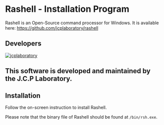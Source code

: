 # Rashell - Installation Program
Rashell is an Open-Source command processor for Windows.
It is available here: https://github.com/jcplaboratory/rashell

Developers
--------------------------------------------
[![jcplaboratory](https://www.jcplaboratory.org/wp-content/uploads/2016/08/nav-banner_ra_large.png?w=250)](http://jcplaboratory.org)

This software is developed and maintained by the J.C.P Laboratory.
--------------------------------------------

Installation
--------------------------------------------
Follow the on-screen instruction to install Rashell.

Please note that the binary file of Rashell should be found at `/bin/rsh.exe`.


